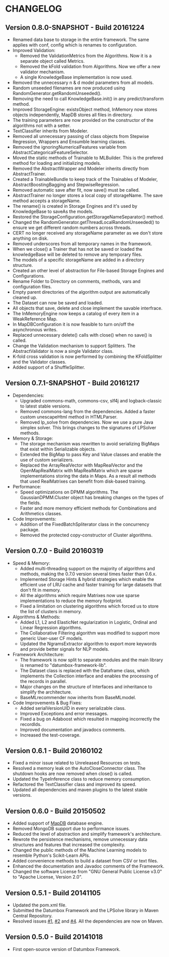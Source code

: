 CHANGELOG
=========

Version 0.8.0-SNAPSHOT - Build 20161224
---------------------------------------

- Renamed data base to storage in the entire framework. The same applies with conf, config which is renames to configuration.
- Improved Validation:
    - Removed the ValidationMetrics from the Algorithms. Now it is a separate object called Metrics.
    - Removed the kFold validation from Algorithms. Now we offer a new validator mechanism.
    - A single KnowledgeBase implementation is now used.
- Removed the unnecessary n & d model parameters from all models.
- Random unseeded filenames are now produced using RandomGenerator.getRandomUnseeded().
- Removing the need to call KnowledgeBase.init() in any predict/transform method.
- Improved StorageEngine: existsObject method, InMemory now stores objects independently, MapDB stores all files in directory.
- The training parameters are now provided on the constructor of the algorithms not with a setter.
- TextClassifier inherits from Modeler.
- Removed all unnecessary passing of class objects from Stepwise Regression, Wrappers and Ensumble learning classes.
- Removed the ignoringNumericalFeatures variable from AbstractCategoricalFeatureSelector.
- Moved the static methods of Trainable to MLBuilder. This is the prefered method for loading and initializing models.
- Removed the AbstractWrapper and Modeler inherits directly from AbstractTrainer. 
- Created a TrainableBundle to keep track of the Trainables of Modeler, AbstractBoostingBagging and StepwiseRegression.
- Removed automatic save after fit, now save() must be called.
- AbstractTrainer no longer stores a local copy of storageName. The save method accepts a storageName.
- The rename() is created in Storage Engines and it's used by KnowledgeBase to saveAs the models.
- Restored the StorageConfiguration.getStorageNameSeparator() method.
- Changed the RandomGenerator.getThreadLocalRandomUnseeded() to ensure we get different random numbers across threads.
- CERT no longer received any storageName parameter as we don't store anything on disk.
- Removed underscores from all temporary names in the framework.
- When we close() a Trainer that has not be saved or loaded the knowledgeBase will be deleted to remove any temporary files. 
- The models of a specific storageName are added in a directory structure.
- Created an other level of abstraction for File-based Storage Engines and Configurations.
- Rename Folder to Directory on comments, methods, vars and configuration files.
- Empty parent directories of the algorithm output are automatically cleaned up.
- The Dataset can now be saved and loaded.
- All objects that save, delete and close implement the savable interfrace.
- The InMemoryEngine now keeps a catalog of every item in a WeakReference Map.
- In MapDBConfiguration it is now feasible to turn on/off the asynchronous writes.
- Replaced unnecessary delete() calls with close() when no save() is called.
- Change the Validation mechanism to support Splitters. The AbstractValidator is now a single Validator class. 
- K-fold cross validation is now performed by combining the KFoldSplitter and the Validator classes. 
- Added support of a ShuffleSplitter.

Version 0.7.1-SNAPSHOT - Build 20161217
---------------------------------------

- Dependencies:
    - Upgraded commons-math, commons-csv, slf4j and logback-classic to latest stable versions.
    - Removed commons-lang from the dependencies. Added a faster custom unescapeHtml method in HTMLParser.
    - Removed lp_solve from dependencies. Now we use a pure Java simplex solver. This brings changes to the signatures of LPSolver methods.
- Memory & Storage:
    - The storage mechanism was rewritten to avoid serializing BigMaps that exist within Serializable objects.
    - Extended the BigMap to pass Key and Value classes and enable the use of custom serializers.
    - Replaced the ArrayRealVector with MapRealVector and the OpenMapRealMatrix with MapRealMatrix which are sparse implementations storing the data in Maps. As a result all methods that used RealMatrixes can benefit from disk-based training.
- Performance:
    - Speed optimizations on DPMM algorithms. The GaussianDPMM.Cluster object has breaking changes on the types of the fields.
    - Faster and more memory efficient methods for Combinations and Arithmetics classes.
- Code Improvements:    
    - Addition of the FixedBatchSpliterator class in the concurrency package.
    - Removed the protected copy-constructor of Cluster algorithms. 

Version 0.7.0 - Build 20160319
------------------------------

- Speed & Memory:
	- Added multi-threading support on the majority of algorithms and methods, making the 0.7.0 version several times faster than 0.6.x.
	- Implemented Storage Hints & hybrid strategies which enable the efficient use of LRU cache and faster training for large datasets that don't fit in memory.
	- All the algorithms which require Matrixes now use sparse implementations to reduce the memory footprint.
	- Fixed a limitation on clustering algorithms which forced us to store the list of clusters in memory.
- Algorithms & Methods:
	- Added L1, L2 and ElasticNet regularization in Logistic, Ordinal and Linear Regression algorithms.
	- The Collaborative Filtering algorithm was modified to support more generic User-user CF models.	
	- Updated the NgramsExtractor algorithm to export more keywords and provide better signals for NLP models.
- Framework Architecture: 
	- The framework is now split to separate modules and the main library is renamed to "datumbox-framework-lib".
	- The Dataset class is replaced with the Dataframe class, which implements the Collection interface and enables the processing of the records in parallel. 
	- Major changes on the structure of Interfaces and inheritance to simplify the architecture.
	- BaseMLrecommender now inherits from BaseMLmodel.
- Code Improvements & Bug Fixes:
	- Added serialVersionUID in every serializable class.
	- Improved Exceptions and error messages.
	- Fixed a bug on Adaboost which resulted in mapping incorrectly the recordIds.
	- Improved documentation and javadocs comments.
	- Increased the test-coverage.

Version 0.6.1 - Build 20160102
------------------------------

- Fixed a minor issue related to Unreleased Resources on tests.
- Resolved a memory leak on the AutoCloseConnector class. The shutdown hooks are now removed when close() is called.
- Updated the TypeInference class to reduce memory consumption.
- Refactored the TextClassifier class and improved its speed.
- Updated all dependencies and maven plugins to the latest stable versions.

Version 0.6.0 - Build 20150502
------------------------------

- Added support of [MapDB](http://www.mapdb.org/) database engine.
- Removed MongoDB support due to performance issues.
- Reduced the level of abstraction and simplify framework's architecture.
- Rewrote the persistence mechanisms, remove unnecessary data structures and features that increased the complexity.
- Changed the public methods of the Machine Learning models to resemble Python's Scikit-Learn APIs.
- Added convenience methods to build a dataset from CSV or text files.
- Enhanced the documentation and Javadoc comments of the Framework.
- Changed the software License from "GNU General Public License v3.0" to "Apache License, Version 2.0".

Version 0.5.1 - Build 20141105
------------------------------

- Updated the pom.xml file.
- Submitted the Datumbox Framework and the LPSolve library in Maven Central Repository.
- Resolved issues [#1](https://github.com/datumbox/datumbox-framework/issues/1), [#2](https://github.com/datumbox/datumbox-framework/issues/2) and [#4](https://github.com/datumbox/datumbox-framework/issues/4). All the dependencies are now on Maven.

Version 0.5.0 - Build 20141018
------------------------------

- First open-source version of Datumbox Framework.

